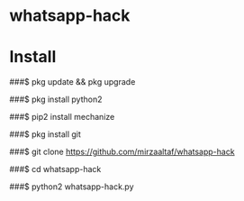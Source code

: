 # whatsapp-hack
# Install

###$ pkg update && pkg upgrade

###$ pkg install python2

###$ pip2 install mechanize

###$ pkg install git

###$ git clone https://github.com/mirzaaltaf/whatsapp-hack

###$ cd whatsapp-hack

###$ python2 whatsapp-hack.py
